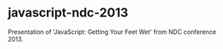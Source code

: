 javascript-ndc-2013
===================

Presentation of 'JavaScript: Getting Your Feet Wet' from NDC conference 2013.
